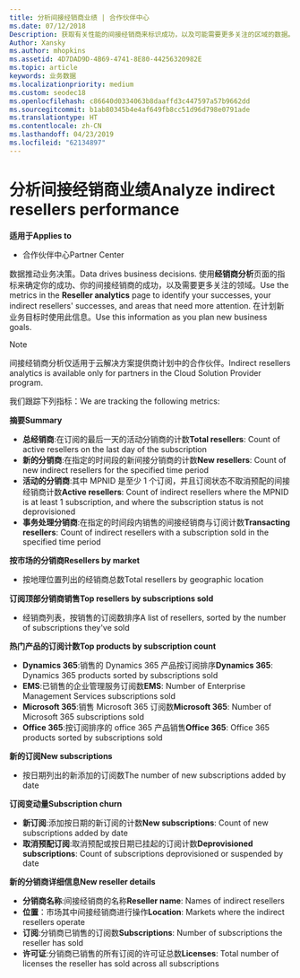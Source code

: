 ```yaml
---
title: 分析间接经销商业绩 | 合作伙伴中心
ms.date: 07/12/2018
Description: 获取有关性能的间接经销商来标识成功，以及可能需要更多关注的区域的数据。
Author: Xansky
ms.author: mhopkins
ms.assetid: 4D7DAD9D-4B69-4741-8E80-44256320982E
ms.topic: article
keywords: 业务数据
ms.localizationpriority: medium
ms.custom: seodec18
ms.openlocfilehash: c86640d0334063b8daaffd3c447597a57b9662dd
ms.sourcegitcommit: b1ab80345b4e4af649fb8cc51d96d798e0791ade
ms.translationtype: HT
ms.contentlocale: zh-CN
ms.lasthandoff: 04/23/2019
ms.locfileid: "62134897"
---
```

# <a name="analyze-indirect-resellers-performance"></a><span data-ttu-id="60a6b-104">分析间接经销商业绩</span><span class="sxs-lookup"><span data-stu-id="60a6b-104">Analyze indirect resellers performance</span></span> 

<span data-ttu-id="60a6b-105">**适用于**</span><span class="sxs-lookup"><span data-stu-id="60a6b-105">**Applies to**</span></span>
- <span data-ttu-id="60a6b-106">合作伙伴中心</span><span class="sxs-lookup"><span data-stu-id="60a6b-106">Partner Center</span></span>

<span data-ttu-id="60a6b-107">数据推动业务决策。</span><span class="sxs-lookup"><span data-stu-id="60a6b-107">Data drives business decisions.</span></span> <span data-ttu-id="60a6b-108">使用**经销商分析**页面的指标来确定你的成功、你的间接经销商的成功，以及需要更多关注的领域。</span><span class="sxs-lookup"><span data-stu-id="60a6b-108">Use the metrics in the **Reseller analytics** page to identify your successes, your indirect resellers' successes, and areas that need more attention.</span></span> <span data-ttu-id="60a6b-109">在计划新业务目标时使用此信息。</span><span class="sxs-lookup"><span data-stu-id="60a6b-109">Use this information as you plan new business goals.</span></span>

> [!NOTE]
> <span data-ttu-id="60a6b-110">间接经销商分析仅适用于云解决方案提供商计划中的合作伙伴。</span><span class="sxs-lookup"><span data-stu-id="60a6b-110">Indirect resellers analytics is available only for partners in the Cloud Solution Provider program.</span></span>

<span data-ttu-id="60a6b-111">我们跟踪下列指标：</span><span class="sxs-lookup"><span data-stu-id="60a6b-111">We are tracking the following metrics:</span></span>

<span data-ttu-id="60a6b-112">**摘要**</span><span class="sxs-lookup"><span data-stu-id="60a6b-112">**Summary**</span></span>  
 - <span data-ttu-id="60a6b-113">**总经销商**:在订阅的最后一天的活动分销商的计数</span><span class="sxs-lookup"><span data-stu-id="60a6b-113">**Total resellers**: Count of active resellers on the last day of the subscription</span></span>  
 - <span data-ttu-id="60a6b-114">**新的分销商**:在指定的时间段的新间接分销商的计数</span><span class="sxs-lookup"><span data-stu-id="60a6b-114">**New resellers**: Count of new indirect resellers for the specified time period</span></span>  
 - <span data-ttu-id="60a6b-115">**活动的分销商**:其中 MPNID 是至少 1 个订阅，并且订阅状态不取消预配的间接经销商计数</span><span class="sxs-lookup"><span data-stu-id="60a6b-115">**Active resellers**: Count of indirect resellers where the MPNID is at least 1 subscription, and where the subscription status is not deprovisioned</span></span>  
 - <span data-ttu-id="60a6b-116">**事务处理分销商**:在指定的时间段内销售的间接经销商与订阅计数</span><span class="sxs-lookup"><span data-stu-id="60a6b-116">**Transacting resellers**: Count of indirect resellers with a subscription sold in the specified time period</span></span>  

<span data-ttu-id="60a6b-117">**按市场的分销商**</span><span class="sxs-lookup"><span data-stu-id="60a6b-117">**Resellers by market**</span></span>  
 - <span data-ttu-id="60a6b-118">按地理位置列出的经销商总数</span><span class="sxs-lookup"><span data-stu-id="60a6b-118">Total resellers by geographic location</span></span>  

<span data-ttu-id="60a6b-119">**订阅顶部分销商销售**</span><span class="sxs-lookup"><span data-stu-id="60a6b-119">**Top resellers by subscriptions sold**</span></span>
 - <span data-ttu-id="60a6b-120">经销商列表，按销售的订阅数排序</span><span class="sxs-lookup"><span data-stu-id="60a6b-120">A list of resellers, sorted by the number of subscriptions they've sold</span></span>  

<span data-ttu-id="60a6b-121">**热门产品的订阅计数**</span><span class="sxs-lookup"><span data-stu-id="60a6b-121">**Top products by subscription count**</span></span>  
 - <span data-ttu-id="60a6b-122">**Dynamics 365**:销售的 Dynamics 365 产品按订阅排序</span><span class="sxs-lookup"><span data-stu-id="60a6b-122">**Dynamics 365**: Dynamics 365 products sorted by subscriptions sold</span></span>  
 - <span data-ttu-id="60a6b-123">**EMS**:已销售的企业管理服务订阅数</span><span class="sxs-lookup"><span data-stu-id="60a6b-123">**EMS**: Number of Enterprise Management Services subscriptions sold</span></span>  
 - <span data-ttu-id="60a6b-124">**Microsoft 365**:销售 Microsoft 365 订阅数</span><span class="sxs-lookup"><span data-stu-id="60a6b-124">**Microsoft 365**: Number of Microsoft 365 subscriptions sold</span></span>  
 - <span data-ttu-id="60a6b-125">**Office 365**:按订阅排序的 office 365 产品销售</span><span class="sxs-lookup"><span data-stu-id="60a6b-125">**Office 365**: Office 365 products sorted by subscriptions sold</span></span>  

<span data-ttu-id="60a6b-126">**新的订阅**</span><span class="sxs-lookup"><span data-stu-id="60a6b-126">**New subscriptions**</span></span>  
 - <span data-ttu-id="60a6b-127">按日期列出的新添加的订阅数</span><span class="sxs-lookup"><span data-stu-id="60a6b-127">The number of new subscriptions added by date</span></span>  

<span data-ttu-id="60a6b-128">**订阅变动量**</span><span class="sxs-lookup"><span data-stu-id="60a6b-128">**Subscription churn**</span></span>  
 - <span data-ttu-id="60a6b-129">**新订阅**:添加按日期的新订阅的计数</span><span class="sxs-lookup"><span data-stu-id="60a6b-129">**New subscriptions**: Count of new subscriptions added by date</span></span>  
 - <span data-ttu-id="60a6b-130">**取消预配订阅**:取消预配或按日期已挂起的订阅计数</span><span class="sxs-lookup"><span data-stu-id="60a6b-130">**Deprovisioned subscriptions**: Count of subscriptions deprovisioned or suspended by date</span></span>  

<span data-ttu-id="60a6b-131">**新的分销商详细信息**</span><span class="sxs-lookup"><span data-stu-id="60a6b-131">**New reseller details**</span></span>  
 - <span data-ttu-id="60a6b-132">**分销商名称**:间接经销商的名称</span><span class="sxs-lookup"><span data-stu-id="60a6b-132">**Reseller name**: Names of indirect resellers</span></span>  
 - <span data-ttu-id="60a6b-133">**位置**：市场其中间接经销商进行操作</span><span class="sxs-lookup"><span data-stu-id="60a6b-133">**Location**: Markets where the indirect resellers operate</span></span>  
 - <span data-ttu-id="60a6b-134">**订阅**:分销商已销售的订阅数</span><span class="sxs-lookup"><span data-stu-id="60a6b-134">**Subscriptions**: Number of subscriptions the reseller has sold</span></span>  
 - <span data-ttu-id="60a6b-135">**许可证**:分销商已销售的所有订阅的许可证总数</span><span class="sxs-lookup"><span data-stu-id="60a6b-135">**Licenses**: Total number of licenses the reseller has sold across all subscriptions</span></span>  
  
  